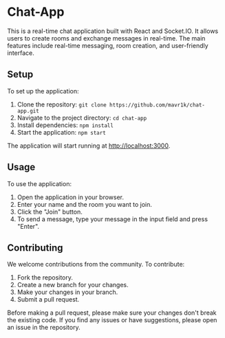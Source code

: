 # Chat-App

This is a real-time chat application built with React and Socket.IO. It allows users to create rooms and exchange messages in real-time. The main features include real-time messaging, room creation, and user-friendly interface.

## Setup

To set up the application:

1. Clone the repository: `git clone https://github.com/mavr1k/chat-app.git`
2. Navigate to the project directory: `cd chat-app`
3. Install dependencies: `npm install`
4. Start the application: `npm start`

The application will start running at [http://localhost:3000](http://localhost:3000).

## Usage

To use the application:

1. Open the application in your browser.
2. Enter your name and the room you want to join.
3. Click the "Join" button.
4. To send a message, type your message in the input field and press "Enter".

## Contributing

We welcome contributions from the community. To contribute:

1. Fork the repository.
2. Create a new branch for your changes.
3. Make your changes in your branch.
4. Submit a pull request.

Before making a pull request, please make sure your changes don't break the existing code. If you find any issues or have suggestions, please open an issue in the repository.

